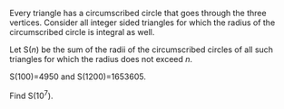 <p>
Every triangle has a circumscribed circle that goes through the three vertices.
Consider all integer sided triangles for which the radius of the circumscribed circle is integral as well.
</p>
<p>
Let S(<var>n</var>) be the sum of the radii of the circumscribed circles of all such triangles for which the radius does not exceed <var>n</var>.
</p>
<p>S(100)=4950 and S(1200)=1653605.
</p>
<p>
Find S(10<sup>7</sup>).
</p>

